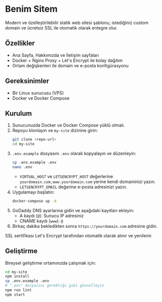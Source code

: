 # Benim Sitem

Modern ve özelleştirilebilir statik web sitesi şablonu; istediğiniz custom domain ve ücretsiz SSL ile otomatik olarak entegre olur.

## Özellikler
- Ana Sayfa, Hakkımızda ve İletişim sayfaları
- Docker + Nginx Proxy + Let's Encrypt ile kolay dağıtım
- Ortam değişkenleri ile domain ve e-posta konfigürasyonu

## Gereksinimler
- Bir Linux sunucusu (VPS)
- Docker ve Docker Compose

## Kurulum
1. Sunucunuzda Docker ve Docker Compose yüklü olmalı.
2. Repoyu klonlayın ve `my-site` dizinine girin:
   ```bash
   git clone <repo-url>
   cd my-site
   ```
3. `.env.example` dosyasını `.env` olarak kopyalayın ve düzenleyin:
   ```bash
   cp .env.example .env
   nano .env
   ```
   - `VIRTUAL_HOST` ve `LETSENCRYPT_HOST` değerlerine `yourdomain.com,www.yourdomain.com` yerine kendi domaininizi yazın.
   - `LETSENCRYPT_EMAIL` değerine e-posta adresinizi yazın.
4. Uygulamayı başlatın:
   ```bash
   docker-compose up -d
   ```
5. GoDaddy DNS ayarlarına gidin ve aşağıdaki kayıtları ekleyin:
   - A kaydı (`@`): Sunucu IP adresiniz
   - CNAME kaydı (`www`): `@`
6. Birkaç dakika bekledikten sonra `https://yourdomain.com` adresine gidin.

SSL sertifikası Let's Encrypt tarafından otomatik olarak alınır ve yenilenir.
 
## Geliştirme

Bireysel geliştirme ortamınızda çalışmak için:
```bash
cd my-site
npm install
cp .env.example .env
# ".env" dosyasını gerektiği gibi güncelleyin
npm run lint
npm start
```